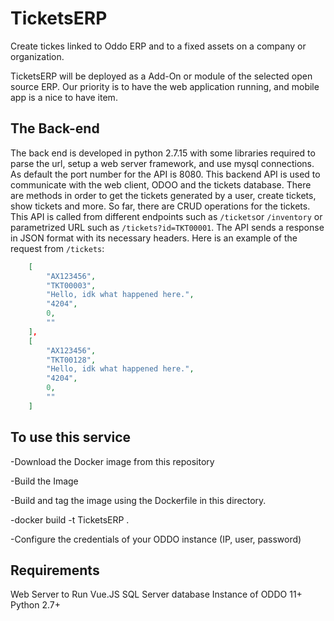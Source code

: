 # TicketsERP

Create tickes linked to Oddo ERP and to a fixed assets on a company or organization.

TicketsERP will be deployed as a Add-On or module of the selected open source ERP. Our priority is to have the web application running, and mobile app is a nice to have item.

## The Back-end
The back end is developed in python 2.7.15 with some libraries required to parse the url, setup a web server framework, and use mysql connections. As default the port number for the API is 8080. This backend API is used to communicate with the web client, ODOO and the tickets database. There are methods in order to get the tickets generated by a user, create tickets, show tickets and more. So far, there are CRUD operations for the tickets. This API is called from different endpoints such as `/tickets`or `/inventory` or parametrized URL such as `/tickets?id=TKT00001`. The API sends a response in JSON format with its necessary headers. Here is an example of the request from `/tickets`: 

```json
    [ 
        "AX123456",
        "TKT00003",
        "Hello, idk what happened here.",
        "4204",
        0,
        ""
    ],
    [
        "AX123456",
        "TKT00128",
        "Hello, idk what happened here.",
        "4204",
        0,
        ""
    ]
```

## To use this service 
-Download the Docker image from this repository

-Build the Image

-Build and tag the image using the Dockerfile in this directory.

-docker build -t TicketsERP .

-Configure the credentials of your ODDO instance (IP, user, password)

## Requirements
Web Server to Run Vue.JS
SQL Server database
Instance of ODDO 11+
Python 2.7+
